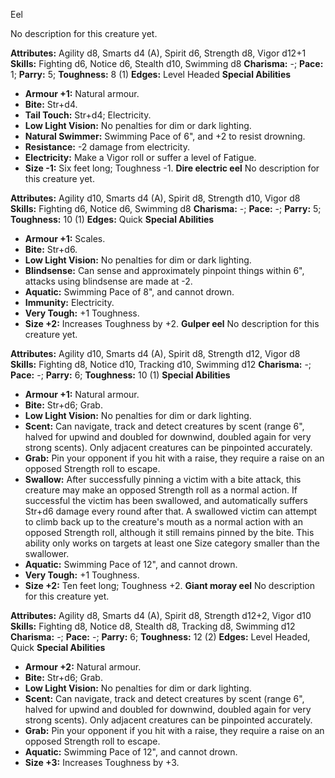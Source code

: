 Eel

No description for this creature yet.

**Attributes:** Agility d8, Smarts d4 (A), Spirit d6, Strength d8, Vigor
d12+1
**Skills:** Fighting d6, Notice d6, Stealth d10, Swimming d8
**Charisma:** -; **Pace:** 1; **Parry:** 5; **Toughness:** 8 (1)
**Edges:** Level Headed
**Special Abilities**
- **Armour +1:** Natural armour.
- **Bite:** Str+d4.
- **Tail Touch:** Str+d4; Electricity.
- **Low Light Vision:** No penalties for dim or dark lighting.
- **Natural Swimmer:** Swimming Pace of 6", and +2 to resist drowning.
- **Resistance:** -2 damage from electricity.
- **Electricity:** Make a Vigor roll or suffer a level of Fatigue.
- **Size -1:** Six feet long; Toughness -1.
**Dire electric eel**
No description for this creature yet.

**Attributes:** Agility d10, Smarts d4 (A), Spirit d8, Strength d10,
Vigor d8
**Skills:** Fighting d6, Notice d6, Swimming d8
**Charisma:** -; **Pace:** -; **Parry:** 5; **Toughness:** 10 (1)
**Edges:** Quick
**Special Abilities**
- **Armour +1:** Scales.
- **Bite:** Str+d6.
- **Low Light Vision:** No penalties for dim or dark lighting.
- **Blindsense:** Can sense and approximately pinpoint things within
6", attacks using blindsense are made at -2.
- **Aquatic:** Swimming Pace of 8", and cannot drown.
- **Immunity:** Electricity.
- **Very Tough:** +1 Toughness.
- **Size +2:** Increases Toughness by +2.
**Gulper eel**
No description for this creature yet.

**Attributes:** Agility d10, Smarts d4 (A), Spirit d8, Strength d12,
Vigor d8
**Skills:** Fighting d8, Notice d10, Tracking d10, Swimming d12
**Charisma:** -; **Pace:** -; **Parry:** 6; **Toughness:** 10 (1)
**Special Abilities**
- **Armour +1:** Natural armour.
- **Bite:** Str+d6; Grab.
- **Low Light Vision:** No penalties for dim or dark lighting.
- **Scent:** Can navigate, track and detect creatures by scent (range
6", halved for upwind and doubled for downwind, doubled again for very
strong scents). Only adjacent creatures can be pinpointed accurately.
- **Grab:** Pin your opponent if you hit with a raise, they require a
raise on an opposed Strength roll to escape.
- **Swallow:** After successfully pinning a victim with a bite attack,
this creature may make an opposed Strength roll as a normal action. If
successful the victim has been swallowed, and automatically suffers
Str+d6 damage every round after that. A swallowed victim can attempt to
climb back up to the creature's mouth as a normal action with an
opposed Strength roll, although it still remains pinned by the bite.
This ability only works on targets at least one Size category smaller
than the swallower.
- **Aquatic:** Swimming Pace of 12", and cannot drown.
- **Very Tough:** +1 Toughness.
- **Size +2:** Ten feet long; Toughness +2.
**Giant moray eel**
No description for this creature yet.

**Attributes:** Agility d8, Smarts d4 (A), Spirit d8, Strength d12+2,
Vigor d10
**Skills:** Fighting d8, Notice d8, Stealth d8, Tracking d8, Swimming
d12
**Charisma:** -; **Pace:** -; **Parry:** 6; **Toughness:** 12 (2)
**Edges:** Level Headed, Quick
**Special Abilities**
- **Armour +2:** Natural armour.
- **Bite:** Str+d6; Grab.
- **Low Light Vision:** No penalties for dim or dark lighting.
- **Scent:** Can navigate, track and detect creatures by scent (range
6", halved for upwind and doubled for downwind, doubled again for very
strong scents). Only adjacent creatures can be pinpointed accurately.
- **Grab:** Pin your opponent if you hit with a raise, they require a
raise on an opposed Strength roll to escape.
- **Aquatic:** Swimming Pace of 12", and cannot drown.
- **Size +3:** Increases Toughness by +3.


